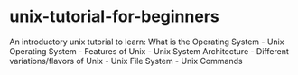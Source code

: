 # unix-tutorial-for-beginners
An introductory unix tutorial to learn: What is the Operating System - Unix Operating System - Features of Unix - Unix System Architecture - Different variations/flavors of Unix - Unix File System - Unix Commands
